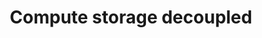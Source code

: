 ---
layout: default
title: Compute storage decoupled
parent: K8s 部署
ancestor: 集群部署
has_children: true
nav_order: 3
---